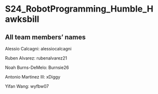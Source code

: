 # S24_RobotProgramming_Humble_Hawksbill

## All team members’ names

Alessio Calcagni: alessiocalcagni

Ruben Alvarez: rubenalvarez21

Noah Burns-DeMelo: Burnsie26

Antonio Martinez III: xDiggy

Yifan Wang: wyfbw07
